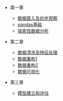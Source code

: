 - 第一章

  - [数据载入及初步观察](第一章/第一章：第一节数据载入及初步观察.md)
  - [pandas基础](第一章/第一章：第二节pandas基础.md)
  - [探索性数据分析](第一章/第一章：第三节探索性数据分析.md)

- 第二章

  - [数据清洗及特征处理](第二章/第二章：第一节数据清洗及特征处理.md)
  - [数据重构1](第二章/第二章：第二节数据重构1.md)
  - [数据重构2](第二章/第二章：第三节数据重构2.md)
  - [数据可视化](第二章/第二章：第四节数据可视化.md)
- 第三章
  - [模型建立和评估](第三章/第三章：模型建立和评估.md)

